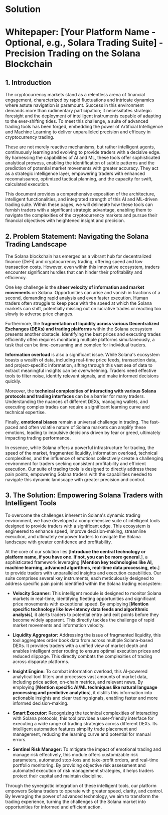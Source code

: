# Solution

# Whitepaper: [Your Platform Name - Optional, e.g., Solara Trading Suite] - Precision Trading on the Solana Blockchain

## 1. Introduction

The cryptocurrency markets stand as a relentless arena of financial engagement, characterized by rapid fluctuations and intricate dynamics where astute navigation is paramount. Success in this environment demands more than rudimentary participation; it necessitates strategic foresight and the deployment of intelligent instruments capable of adapting to the ever-shifting tides. To meet this challenge, a suite of advanced trading tools has been forged, embedding the power of Artificial Intelligence and Machine Learning to deliver unparalleled precision and efficacy in cryptocurrency trading.

These are not merely reactive mechanisms, but rather intelligent agents, continuously learning and evolving to provide traders with a decisive edge. By harnessing the capabilities of AI and ML, these tools offer sophisticated analytical prowess, enabling the identification of subtle patterns and the prediction of potential market movements with greater accuracy. They act as a strategic intelligence layer, empowering traders with enhanced reconnaissance, optimized tactical planning, and the capacity for swift, calculated execution.

This document provides a comprehensive exposition of the architecture, intelligent functionalities, and integrated strength of this AI and ML-driven trading suite. Within these pages, we will delineate how these tools can furnish traders with a significant strategic advantage, enabling them to navigate the complexities of the cryptocurrency markets and pursue their financial objectives with heightened insight and precision.

## 2. Problem Statement: Navigating the Solana Trading Landscape

The Solana blockchain has emerged as a vibrant hub for decentralized finance (DeFi) and cryptocurrency trading, offering speed and low transaction costs. However, even within this innovative ecosystem, traders encounter significant hurdles that can hinder their profitability and efficiency.

One key challenge is the **sheer velocity of information and market movements** on Solana. Opportunities can arise and vanish in fractions of a second, demanding rapid analysis and even faster execution. Human traders often struggle to keep pace with the speed at which the Solana markets can shift, potentially missing out on lucrative trades or reacting too slowly to adverse price changes.

Furthermore, the **fragmentation of liquidity across various Decentralized Exchanges (DEXs) and trading platforms** within the Solana ecosystem presents another obstacle. Identifying the best prices and executing trades efficiently often requires monitoring multiple platforms simultaneously, a task that can be time-consuming and complex for individual traders.

**Information overload** is also a significant issue. While Solana's ecosystem boasts a wealth of data, including real-time price feeds, transaction data, and project-specific information, sifting through this vast sea of data to extract meaningful insights can be overwhelming. Traders need effective tools to filter noise, identify relevant signals, and make informed decisions quickly.

Moreover, the **technical complexities of interacting with various Solana protocols and trading interfaces** can be a barrier for many traders. Understanding the nuances of different DEXs, managing wallets, and executing complex trades can require a significant learning curve and technical expertise.

Finally, **emotional biases** remain a universal challenge in trading. The fast-paced and often volatile nature of Solana markets can amplify these emotions, leading to impulsive decisions driven by fear or greed, ultimately impacting trading performance.

In essence, while Solana offers a powerful infrastructure for trading, the speed of the market, fragmented liquidity, information overload, technical complexities, and the influence of emotions collectively create a challenging environment for traders seeking consistent profitability and efficient execution. Our suite of trading tools is designed to directly address these pain points, empowering Solana traders with the capabilities needed to navigate this dynamic landscape with greater precision and control.

## 3. The Solution: Empowering Solana Traders with Intelligent Tools

To overcome the challenges inherent in Solana's dynamic trading environment, we have developed a comprehensive suite of intelligent tools designed to provide traders with a significant edge. This ecosystem is engineered to enhance speed, improve decision-making, streamline execution, and ultimately empower traders to navigate the Solana landscape with greater confidence and profitability.

At the core of our solution lies [**Introduce the central technology or platform name, if you have one. If not, you can be more general.**], a sophisticated framework leveraging [**Mention key technologies like AI, machine learning, advanced algorithms, real-time data processing, etc.**] to provide traders with unparalleled insights and execution capabilities. Our suite comprises several key instruments, each meticulously designed to address specific pain points identified within the Solana trading ecosystem:

* **Velocity Scanner:** This intelligent module is designed to monitor Solana markets in real-time, identifying fleeting opportunities and significant price movements with exceptional speed. By employing [**Mention specific technology like low-latency data feeds and algorithmic analysis**], it alerts traders to potential entry and exit points before they become widely apparent. This directly tackles the challenge of rapid market movements and information velocity.

* **Liquidity Aggregator:** Addressing the issue of fragmented liquidity, this tool aggregates order book data from across multiple Solana-based DEXs. It provides traders with a unified view of market depth and enables intelligent order routing to ensure optimal execution prices and reduced slippage. This directly combats the complexities of trading across disparate platforms.

* **Insight Engine:** To combat information overload, this AI-powered analytical tool filters and processes vast amounts of market data, including price action, on-chain metrics, and relevant news. By employing [**Mention specific AI/ML techniques like natural language processing and predictive analytics**], it distills this information into actionable insights and clear trading signals, enabling faster and more informed decision-making.

* **Smart Executor:** Recognizing the technical complexities of interacting with Solana protocols, this tool provides a user-friendly interface for executing a wide range of trading strategies across different DEXs. Its intelligent automation features simplify trade placement and management, reducing the learning curve and potential for manual errors.

* **Sentinel Risk Manager:** To mitigate the impact of emotional trading and manage risk effectively, this module offers customizable risk parameters, automated stop-loss and take-profit orders, and real-time portfolio monitoring. By providing objective risk assessment and automated execution of risk management strategies, it helps traders protect their capital and maintain discipline.

Through the synergistic integration of these intelligent tools, our platform empowers Solana traders to operate with greater speed, clarity, and control. By leveraging the power of advanced technology, we aim to transform the trading experience, turning the challenges of the Solana market into opportunities for informed and efficient action.